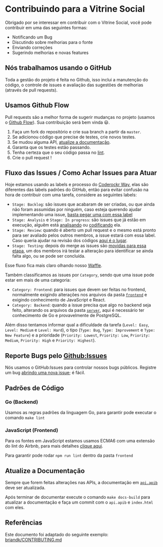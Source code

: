 # Contribuindo para a Vitrine Social

Obrigado por se interessar em contribuir com o Vitrine Social, você pode contribuir em uma das seguintes formas:

- Notificando um Bug
- Discutindo sobre melhorias para o fonte
- Enviando correções
- Sugerindo melhorias e novas features

## Nós trabalhamos usando o GitHub

Toda a gestão do projeto é feita no Github, isso inclui a manutenção do código, o controle de issues e avaliação das sugestões de melhorias (através de pull requests).

## Usamos Github Flow

Pull requests são a melhor forma de sugerir mudanças no projeto (usamos o [Github Flow](https://guides.github.com/introduction/flow/index.html)). Sua contribuição será bem vinda :smiley:.

1. Faça um fork do repositório e crie sua branch a partir da `master`.
2. Se adicionou código que precise de testes, crie novos testes.
3. Se mudou alguma API, [atualize a documentação](#atualize-a-documentação).
4. Garanta que os testes estão passando.
5. Tenha certeza que o seu código passa no [lint](#padrões-de-código).
6. Crie o pull request !

## Fluxo das Issues / Como Achar Issues para Atuar

Hoje estamos usando as labels e processo do [Coderockr Way](https://github.com/Coderockr/coderockr-way-github-setup), elas são diferentes das labels padrões do GitHub, então para evitar confusão na hora de contribuir com uma tarefa, considere as seguintes labels:

 * `Stage: Backlog`: são issues que acabaram de ser criadas, ou que ainda não foram assumidas por ninguém, caso esteja querendo ajudar implementando uma issue, [basta pegar uma com essa label](https://github.com/Coderockr/vitrine-social/labels/Stage%3A%20Backlog)
 * `Stage: Analysis` e `Stage: In progress`: são issues que já estão em execução, alguêm está [analisando](https://github.com/Coderockr/vitrine-social/labels/Stage%3A%20Analysis) ou [codificando](https://github.com/Coderockr/vitrine-social/labels/Stage%3A%20In%20progress) ela.
 * `Stage: Review`: quando é aberto um pull request e o mesmo está pronto para ser avaliado pelos outros membros, a issue estará com essa label. Caso queria ajudar na revisão dos códigos [aqui é o lugar](https://github.com/Coderockr/vitrine-social/labels/Stage%3A%20Review).
 * `Stage: Testing`: depois do merge as issues são [movidas para essa etapa](https://github.com/Coderockr/vitrine-social/labels/Stage%3A%20Testing), um dos membros irá testar a alteração para identificar se ainda falta algo, ou se pode ser concluída.
 
Esse fluxo fica mais claro olhando nosso [Waffle](https://waffle.io/Coderockr/vitrine-social).

Também classificamos as issues por `Category`, sendo que uma issue pode estar em mais de uma categoria:
 
 * `Category: Frontend`: para issues que devem ser feitas no frontend, normalmente exigindo alterações nos arquivos da pasta [`frontend`](https://github.com/Coderockr/vitrine-social/tree/master/frontend) e exigindo conhecimento de JavaScript e React.
 * `Category: Backend`: quando a issue precisa que algo no backend seja feito, alterando os arquivos da pasta [`server`](https://github.com/Coderockr/vitrine-social/tree/master/server), aqui é necessário ter conhecimento de Go e provavelmente de PostgreSQL.
 
Além disso tentamos informar qual a dificuldade da tarefa (`Level: Easy`, `Level: Medium` e `Level: Hard`), o tipo (`Type: Bug`, `Type: Improvement` e `Type: New Feature`) e a prioridade (`Priority: Lowest`, `Priority: Low`, `Priority: Medium`, `Priority: High` e `Priority: Highest`).

## Reporte Bugs pelo [Github:Issues](https://github.com/Coderockr/vitrine-social/issues)

Nós usamos o GitHub:Issues para controlar nossos bugs públicos. Registre um bug [abrindo uma nova issue](https://github.com/Coderockr/vitrine-social/issues/new?labels=Type%3A%20Bug,Stage%3A%20Backlog); é fácil.

## Padrões de Código

### Go (Backend)

Usamos as regras padrões da linguagem Go, para garantir pode executar o comando `make lint`

### JavaScript (Frontend)

Para os fontes em JavaScript estamos usamos ECMA6 com uma extensão do lint do Airbnb, para mais detalhes [clique aqui](https://github.com/Coderockr/vitrine-social/blob/master/frontend/.eslintrc).

Para garantir pode rodar `npm run lint` dentro da pasta `frontend`

## Atualize a Documentação

Sempre que forem feitas alterações nas APIs, a documentação em [`api.apib`](https://github.com/Coderockr/vitrine-social/blob/master/docs/api.apib) deve ser atualizada.

Após terminar de documentar execute o comando `make docs-build` para atualizar a documentação e faça um commit com o `api.apib` e `index.html` com eles.

## Referências 

Este documento foi adaptado do seguinte exemplo: [briandk/CONTRIBUTING.md](https://gist.github.com/briandk/3d2e8b3ec8daf5a27a62)
